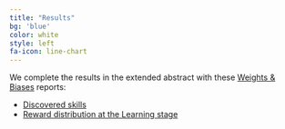 ```yaml
---
title: "Results"
bg: 'blue'
color: white
style: left
fa-icon: line-chart
---
```


We complete the results in the extended abstract with these [Weights & Biases](https://wandb.ai/site) reports:

* [Discovered skills](https://wandb.ai/embodied-rl-agents/cvpr-workshop/reports/PixelEDL-results-comparison-Index-maps--Vmlldzo2NzYyMDA)
* [Reward distribution at the Learning stage](https://wandb.ai/embodied-rl-agents/cvpr-workshop/reports/PixelEDL-results-comparison-Reward-maps--Vmlldzo2NzYyMTM)


